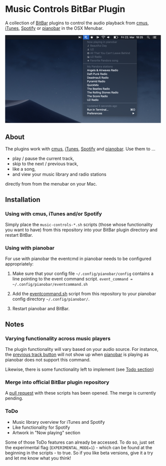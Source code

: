 # Music Controls BitBar Plugin

A collection of [BitBar][bitbar] plugins to control the audio playback from [cmus][cmus], [iTunes][itunes], [Spotify][spotify] or [pianobar][pianobar] in the OSX Menubar.

![Music control plugins in action in the OSX menubar](music-controls-screenshot.png?raw=true "Music control plugins in action in the OSX menubar")

## About

The plugins work with [cmus][cmus], [iTunes][itunes], [Spotify][spotify] and [pianobar][pianobar]. Use them to ...

- play / pause the current track,
- skip to the next / previous track,
- like a song,
- and view your music library and radio stations

directly from from the menubar on your Mac.

## Installation

### Using with cmus, iTunes and/or Spotify

Simply place the `music-controls-*.sh` scripts (those whose functionality you want to have) from this repository into your BitBar plugin directory and restart BitBar.

### Using with pianobar

For use with pianobar the eventcmd in pianobar needs to be configured appropriately:

1. Make sure that your config file `~/.config/pianobar/config` contains a line pointing to the event command script.
```event_command = ~/.config/pianobar/eventcommand.sh```

2. Add the [eventcommand.sh](eventcommand.sh) script from this repository to your pianobar config directory `~/.config/pianobar/`.

3. Restart pianobar and BitBar. 

## Notes

### Varying functionality across music players

The plugin functionality will vary based on your audio source. For instance, the [previous track button](music-controls-previous.10s.sh) will not show up when [pianobar][pianobar] is playing as pianobar does not support this command.

Likewise, there is some functionality left to implement (see [Todo section](#todo))

### Merge into official BitBar plugin repository

A [pull request](https://github.com/matryer/bitbar-plugins/pull/1199) with these scripts has been opened. The merge is currently pending.

### ToDo

- Music library overview for iTunes and Spotify
- Like functionality for Spotify
- Artwork in "Now playing" section

Some of those ToDo features can already be accessed. To do so, just set the experimental flag (`EXPERIMENTAL_MODE=1`) - which can be found at the beginning in the scripts - to true. 
So if you like beta versions, give it a try and let me know what you think!

[bitbar]: https://getbitbar.com/
[cmus]: https://cmus.github.io/
[itunes]: https://www.apple.com/itunes/
[spotify]: https://www.spotify.com/
[pianobar]: https://6xq.net/pianobar/
